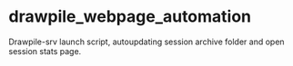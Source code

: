 # drawpile_webpage_automation
Drawpile-srv launch script, autoupdating session archive folder and open session stats page.
